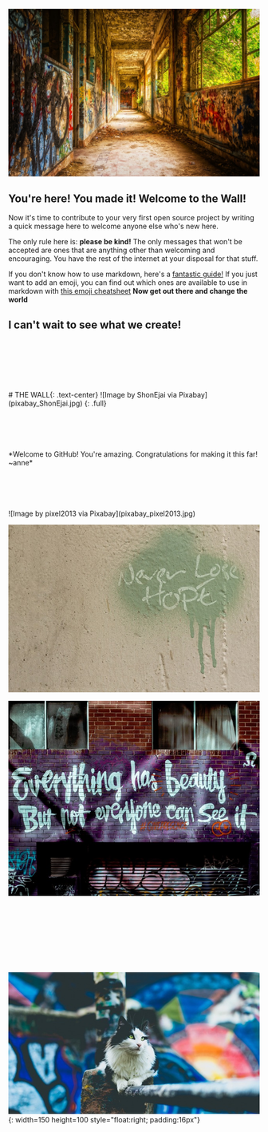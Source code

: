 ![Photo by Tama66 via Pixabay](pixabay_Tama66.jpg)

## You're here! You made it! Welcome to the Wall!

Now it's time to contribute to your very first open source project by writing a quick message here to welcome anyone else who's new here. 

The only rule here is: **please be kind!** The only messages that won't be accepted are ones that are anything other than welcoming and encouraging. You have the rest of the internet at your disposal for that stuff.

If you don't know how to use markdown, here's a [fantastic guide!](http://agea.github.io/tutorial.md/) If you just want to add an emoji, you can find out which ones are available to use in markdown with [this emoji cheatsheet](https://www.webfx.com/tools/emoji-cheat-sheet/)
**Now get out there and change the world**


## I can't wait to see what we create!
<br>
<br>
<br>
<br>
<br>
<br>
# THE WALL{: .text-center}
![Image by ShonEjai via Pixabay](pixabay_ShonEjai.jpg)
{: .full}
<br>
<br>
<br>
<br>
<br>
<br>
*Welcome to GitHub! You're amazing. Congratulations for making it this far! ~anne* 
<br>
<br>
<br>
<br>
<br>
<br>
![Image by pixel2013 via Pixabay](pixabay_pixel2013.jpg)
<br>

![Image by ShonEjai via Pixabay](pixabay_ShonEjai(hope).jpg)
<br>

![Image by StockSnap via Pixabay](pixabay_StockSnap(beauty).jpg)
<br>
<br>
<br>
<br>
<br>
<br>
<br>
<br>
<br>





![Image by StockSnap via Pixabay](pixabay_StockSnap(cat).jpg)
{: width=150 height=100 style="float:right; padding:16px"}


